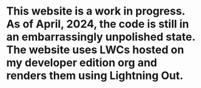 # This website is a work in progress. As of April, 2024, the code is still in an embarrassingly unpolished state. The website uses LWCs hosted on my developer edition org and renders them using Lightning Out.
